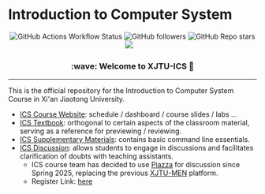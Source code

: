 # Introduction to Computer System

<p align="center">
    <!-- use https://shields.io/badges/git-hub-actions-workflow-status -->
    <img alt="GitHub Actions Workflow Status" src="https://img.shields.io/github/actions/workflow/status/xjtu-ics/textbook/mdbook.yml">
    <!-- use https://shields.io/badges/git-hub-followers -->
    <img alt="GitHub followers" src="https://img.shields.io/github/followers/xjtu-ics">
    <!-- use https://shields.io/badges/git-hub-repo-stars -->
    <img alt="GitHub Repo stars" src="https://img.shields.io/github/stars/xjtu-ics/textbook">
    <a href="https://piazza.com/class/m4weeuxps486th"><img src="https://img.shields.io/badge/pizza-@Pizza-blue" /></a>&emsp;
</p>

<h3 align="center">
    :wave: Welcome to XJTU-ICS 🚀
</h3>

----

This is the official repository for the Introduction to Computer System Course in Xi'an Jiaotong University.

- [ICS Course Website](https://ics.dfshan.net/): schedule / dashboard / course slides / labs ...
- [ICS Textbook](https://xjtu-ics.github.io/textbook/): orthogonal to certain aspects of the classroom material, serving as a reference for previewing / reviewing.
- [ICS Supplementary Materials](https://github.com/xjtu-ics/cli-toolkit): contains basic command line essentials.
- [ICS Discussion](https://piazza.com/stu.xjtu.edu.cn/spring2025/xjtuics/home): allows students to engage in discussions and facilitates clarification of doubts with teaching assistants.
  - ICS course team has decided to use [Piazza](https://piazza.com/signup) for discussion since Spring 2025, replacing the previous [XJTU-MEN](https://xjtu.app/c/academic/ics/58) platform.
  - Register Link: [here](https://piazza.com/stu.xjtu.edu.cn/spring2025/xjtuics)

<!--

**Here are some ideas to get you started:**

🙋‍♀️ A short introduction - what is your organization all about?
🌈 Contribution guidelines - how can the community get involved?
👩‍💻 Useful resources - where can the community find your docs? Is there anything else the community should know?
🍿 Fun facts - what does your team eat for breakfast?
🧙 Remember, you can do mighty things with the power of [Markdown](https://docs.github.com/github/writing-on-github/getting-started-with-writing-and-formatting-on-github/basic-writing-and-formatting-syntax)
-->
